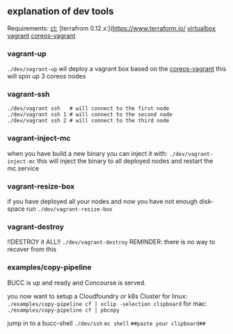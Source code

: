 ## explanation of dev tools

Requirements:
[ct:](https://github.com/coreos/container-linux-config-transpiler)
[terrafrom 0.12.x:](https://www.terraform.io/
[virtualbox](https://www.virtualbox.org/)
[vagrant](https://www.vagrantup.com/)
[coreos-vagrant](https://github.com/coreos/coreos-vagrant)

### vagrant-up
`./dev/vagrant-up` wil deploy a vagrant box based on the [coreos-vagrant](https://github.com/coreos/coreos-vagrant)
this will spin up 3 coreos nodes

### vagrant-ssh
```
./dev/vagrant ssh   # will connect to the first node
./dev/vagrant ssh 1 # will connect to the second node
./dev/vagrant ssh 2 # will connect to the third node
```

### vagrant-inject-mc
when you have build a new binary you can inject it with: `./dev/vagrant-inject-mc`
this will inject the binary to all deployed nodes and restart the mc.service

### vagrant-resize-box
if you have deployed all your nodes and now you have not enough disk-space
run `./dev/vagrant-resize-box`

### vagrant-destroy
!!DESTROY it ALL!!
`./dev/vagrant-destroy` REMINDER: there is no way to recover from this

### examples/copy-pipeline
BUCC is up and ready and Concourse is served.

you now want to setup a Cloudfoundry or k8s Cluster
for linux:
`./examples/copy-pipeline cf | xclip -selection clipboard`
for mac:
`./examples/copy-pipeline cf | pbcopy`

jump in to a bucc-shell
`./dev/ssh`
`mc shell`
`##paste your clipboard##`
